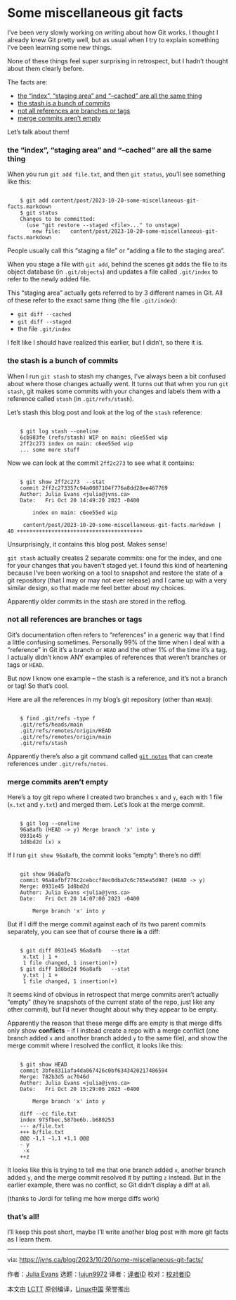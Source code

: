 [#]: subject: "Some miscellaneous git facts"
[#]: via: "https://jvns.ca/blog/2023/10/20/some-miscellaneous-git-facts/"
[#]: author: "Julia Evans https://jvns.ca/"
[#]: collector: "lujun9972/lctt-scripts-1693450080"
[#]: translator: "KaguyaQiang"
[#]: reviewer: " "
[#]: publisher: " "
[#]: url: " "

Some miscellaneous git facts
======

I’ve been very slowly working on writing about how Git works. I thought I already knew Git pretty well, but as usual when I try to explain something I’ve been learning some new things.

None of these things feel super surprising in retrospect, but I hadn’t thought about them clearly before.

The facts are:

  * [the “index”, “staging area” and “–cached” are all the same thing][1]
  * [the stash is a bunch of commits][2]
  * [not all references are branches or tags][3]
  * [merge commits aren’t empty][4]



Let’s talk about them!

### the “index”, “staging area” and “–cached” are all the same thing

When you run `git add file.txt`, and then `git status`, you’ll see something like this:

```

    $ git add content/post/2023-10-20-some-miscellaneous-git-facts.markdown
    $ git status
    Changes to be committed:
      (use "git restore --staged <file>..." to unstage)
        new file:   content/post/2023-10-20-some-miscellaneous-git-facts.markdown

```

People usually call this “staging a file” or “adding a file to the staging area”.

When you stage a file with `git add`, behind the scenes git adds the file to its object database (in `.git/objects`) and updates a file called `.git/index` to refer to the newly added file.

This “staging area” actually gets referred to by 3 different names in Git. All of these refer to the exact same thing (the file `.git/index`):

  * `git diff --cached`
  * `git diff --staged`
  * the file `.git/index`



I felt like I should have realized this earlier, but I didn’t, so there it is.

### the stash is a bunch of commits

When I run `git stash` to stash my changes, I’ve always been a bit confused about where those changes actually went. It turns out that when you run `git stash`, git makes some commits with your changes and labels them with a reference called `stash` (in `.git/refs/stash`).

Let’s stash this blog post and look at the log of the `stash` reference:

```

    $ git log stash --oneline
    6cb983fe (refs/stash) WIP on main: c6ee55ed wip
    2ff2c273 index on main: c6ee55ed wip
    ... some more stuff

```

Now we can look at the commit `2ff2c273` to see what it contains:

```

    $ git show 2ff2c273  --stat
    commit 2ff2c273357c94a0087104f776a8dd28ee467769
    Author: Julia Evans <julia@jvns.ca>
    Date:   Fri Oct 20 14:49:20 2023 -0400

        index on main: c6ee55ed wip

     content/post/2023-10-20-some-miscellaneous-git-facts.markdown | 40 ++++++++++++++++++++++++++++++++++++++++

```

Unsurprisingly, it contains this blog post. Makes sense!

`git stash` actually creates 2 separate commits: one for the index, and one for your changes that you haven’t staged yet. I found this kind of heartening because I’ve been working on a tool to snapshot and restore the state of a git repository (that I may or may not ever release) and I came up with a very similar design, so that made me feel better about my choices.

Apparently older commits in the stash are stored in the reflog.

### not all references are branches or tags

Git’s documentation often refers to “references” in a generic way that I find a little confusing sometimes. Personally 99% of the time when I deal with a “reference” in Git it’s a branch or `HEAD` and the other 1% of the time it’s a tag. I actually didn’t know ANY examples of references that weren’t branches or tags or `HEAD`.

But now I know one example – the stash is a reference, and it’s not a branch or tag! So that’s cool.

Here are all the references in my blog’s git repository (other than `HEAD`):

```

    $ find .git/refs -type f
    .git/refs/heads/main
    .git/refs/remotes/origin/HEAD
    .git/refs/remotes/origin/main
    .git/refs/stash

```

Apparently there’s also a git command called [`git notes`][5] that can create references under `.git/refs/notes`.

### merge commits aren’t empty

Here’s a toy git repo where I created two branches `x` and `y`, each with 1 file (`x.txt` and `y.txt`) and merged them. Let’s look at the merge commit.

```

    $ git log --oneline
    96a8afb (HEAD -> y) Merge branch 'x' into y
    0931e45 y
    1d8bd2d (x) x

```

If I run `git show 96a8afb`, the commit looks “empty”: there’s no diff!

```

    git show 96a8afb
    commit 96a8afbf776c2cebccf8ec0dba7c6c765ea5d987 (HEAD -> y)
    Merge: 0931e45 1d8bd2d
    Author: Julia Evans <julia@jvns.ca>
    Date:   Fri Oct 20 14:07:00 2023 -0400

        Merge branch 'x' into y

```

But if I diff the merge commit against each of its two parent commits separately, you can see that of course there **is** a diff:

```

    $ git diff 0931e45 96a8afb   --stat
     x.txt | 1 +
     1 file changed, 1 insertion(+)
    $ git diff 1d8bd2d 96a8afb   --stat
     y.txt | 1 +
     1 file changed, 1 insertion(+)

```

It seems kind of obvious in retrospect that merge commits aren’t actually “empty” (they’re snapshots of the current state of the repo, just like any other commit), but I’d never thought about why they appear to be empty.

Apparently the reason that these merge diffs are empty is that merge diffs only show **conflicts** – if I instead create a repo with a merge conflict (one branch added `x` and another branch added `y` to the same file), and show the merge commit where I resolved the conflict, it looks like this:

```

    $ git show HEAD
    commit 3bfe8311afa4da867426c0bf6343420217486594
    Merge: 782b3d5 ac7046d
    Author: Julia Evans <julia@jvns.ca>
    Date:   Fri Oct 20 15:29:06 2023 -0400

        Merge branch 'x' into y

    diff --cc file.txt
    index 975fbec,587be6b..b680253
    --- a/file.txt
    +++ b/file.txt
    @@@ -1,1 -1,1 +1,1 @@@
    - y
     -x
    ++z

```

It looks like this is trying to tell me that one branch added `x`, another branch added `y`, and the merge commit resolved it by putting `z` instead. But in the earlier example, there was no conflict, so Git didn’t display a diff at all.

(thanks to Jordi for telling me how merge diffs work)

### that’s all!

I’ll keep this post short, maybe I’ll write another blog post with more git facts as I learn them.

--------------------------------------------------------------------------------

via: https://jvns.ca/blog/2023/10/20/some-miscellaneous-git-facts/

作者：[Julia Evans][a]
选题：[lujun9972][b]
译者：[译者ID](https://github.com/KaguyaQiang)
校对：[校对者ID](https://github.com/校对者ID)

本文由 [LCTT](https://github.com/LCTT/TranslateProject) 原创编译，[Linux中国](https://linux.cn/) 荣誉推出

[a]: https://jvns.ca/
[b]: https://github.com/lujun9972
[1]: tmp.0vBZr0yeF0#the-index-staging-area-and-cached-are-all-the-same-thing
[2]: tmp.0vBZr0yeF0#the-stash-is-a-bunch-of-commits
[3]: tmp.0vBZr0yeF0#not-all-references-are-branches-or-tags
[4]: tmp.0vBZr0yeF0#merge-commits-aren-t-empty
[5]: https://tylercipriani.com/blog/2022/11/19/git-notes-gits-coolest-most-unloved-feature/
